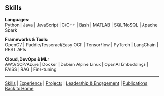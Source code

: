 ## Skills

**Languages:**
<br>
Python   |   Java   |   JavaScript  |  C/C++  |  Bash  | MATLAB  |  SQL/NoSQL  |  Apache Spark

**Frameworks & Tools:**
<br>
OpenCV  |  Paddle/Tesseract/Easy OCR   |  TensorFlow  |  PyTorch  |  LangChain  |  REST APIs  

**Cloud, DevOps & ML:**
<br>
AWS/GCP/Azure  |  Docker  |  Debian Alpine Linux  |  OpenAI Embeddings  |  FAISS |  RAG   |  Fine-tuning


---
[Skills](skills.md) | [Experience](experience.md) | [Projects](projects.md) | [Leadership & Engagement](leadership.md) | [Publications](publications.md) 
<br>
[Back to Home](index.html)
